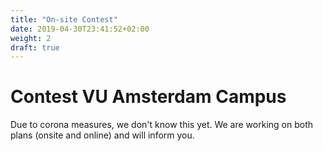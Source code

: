 ```yaml
---
title: "On-site Contest"
date: 2019-04-30T23:41:52+02:00
weight: 2
draft: true
---
```

# Contest VU Amsterdam Campus
Due to corona measures, we don't know this yet. We are working on both plans (onsite and online) and will inform you.